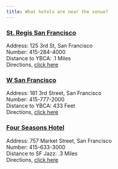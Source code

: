 ```yaml
---
title: What hotels are near the venue?
---
```


### <a href="https://www.marriott.com/hotels/travel/sfoxr-the-st-regis-san-francisco/" rel="noopener noreferrer" target="_blank">St. Regis San Francisco</a>

Address: 125 3rd St, San Francisco  
Number: 415-284-4000  
Distance to YBCA: .1 Miles  
Directions, <a href="https://www.google.dk/maps/dir/700+Howard+St,+San+Francisco,+CA+94103,+USA/The+St.+Regis+San+Francisco,+125+3rd+St,+San+Francisco,+CA+94103,+USA/@37.7853808,-122.4022847,18z/data=!3m1!4b1!4m13!4m12!1m5!1m1!1s0x8085807d7e6b7f15:0x457e8d00997a9cff!2m2!1d-122.401334!2d37.7850672!1m5!1m1!1s0x80858087f48b3917:0xc9d2d5094769be1f!2m2!1d-122.401452!2d37.786271" rel="noopener noreferrer" target="_blank">click here</a>

### <a href="https://www.marriott.com/hotels/travel/sfowh-w-san-francisco/?SWAQ=958P" rel="noopener noreferrer" target="_blank">W San Francisco</a>

Address: 181 3rd Street, San Francisco  
Number: 415-777-2000  
Distance to YBCA: 433 Feet  
Directions, <a href="https://www.google.dk/maps/dir/700+Howard+St,+San+Francisco,+CA+94103,+USA/The+St.+Regis+San+Francisco,+125+3rd+St,+San+Francisco,+CA+94103,+USA/@37.7853808,-122.4022847,18z/data=!3m1!4b1!4m13!4m12!1m5!1m1!1s0x8085807d7e6b7f15:0x457e8d00997a9cff!2m2!1d-122.401334!2d37.7850672!1m5!1m1!1s0x80858087f48b3917:0xc9d2d5094769be1f!2m2!1d-122.401452!2d37.786271" rel="noopener noreferrer" target="_blank">click here</a>

### <a href="https://www.fourseasons.com/sanfrancisco/" rel="noopener noreferrer" target="_blank">Four Seasons Hotel</a>

Address: 757 Market Street, San Francisco  
Number: 415-633-3000  
Distance to SF Jazz: .3 Miles  
Directions, <a href="https://www.google.dk/maps/dir/700+Howard+St,+San+Francisco,+CA+94103,+USA/Four+Seasons+Hotel+San+Francisco,+757+Market+St,+San+Francisco,+CA+94103,+USA/@37.7855016,-122.4033444,18z/data=!3m1!4b1!4m13!4m12!1m5!1m1!1s0x8085807d7e6b7f15:0x457e8d00997a9cff!2m2!1d-122.401334!2d37.7850672!1m5!1m1!1s0x8085808883879e69:0x31f749319c073bc5!2m2!1d-122.40372!2d37.786471" rel="noopener noreferrer" target="_blank">click here</a>
